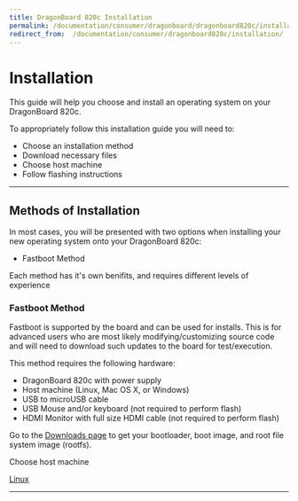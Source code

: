 ```yaml
---
title: DragonBoard 820c Installation
permalink: /documentation/consumer/dragonboard/dragonboard820c/installation/
redirect_from:  /documentation/consumer/dragonboard820c/installation/
---
```

# Installation

This guide will help you choose and install an operating system on your DragonBoard 820c.

To appropriately follow this installation guide you will need to:

- Choose an installation method
- Download necessary files
- Choose host machine
- Follow flashing instructions

***

## Methods of Installation

In most cases, you will be presented with two options when installing your new operating system onto your DragonBoard 820c:

- Fastboot Method

Each method has it's own benifits, and requires different levels of experience

<!--
### SD Card Method

The SD card method allows you to place a microSD card into a DragonBoard™ 820c to automatically boot and install an operating system onto the eMMC of your board. This method is generally simpler than other methods and should be used by beginners.

This method requires the following hardware:

- DragonBoard 820c with power supply
- Host machine (Linux, Mac OS X, or Windows)
- MicroSD card with 4GB or more of storage
- USB Mouse and/or keyboard
- HDMI Monitor with full size HDMI cable

Go to the [Downloads page](../downloads/) to get your SD card image.

Choose host machine

- [Linux](linux-sd/)

***
-->
### Fastboot Method

Fastboot is supported by the board and can be used for installs. This is for advanced users who are most likely modifying/customizing source code and will need to download such updates to the board for test/execution.

This method requires the following hardware:

- DragonBoard 820c with power supply
- Host machine (Linux, Mac OS X, or Windows)
- USB to microUSB cable
- USB Mouse and/or keyboard (not required to perform flash)
- HDMI Monitor with full size HDMI cable (not required to perform flash)

Go to the [Downloads page](../downloads/) to get your bootloader, boot image, and root file system image (rootfs).

Choose host machine

[Linux](linux-fastboot/)

***

